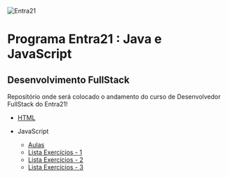![Entra21](https://cdn.sonicadigital.com.br/entra21/storage/header/257/original-61f8610472d4f.png)

# Programa Entra21 : Java e JavaScript 
## Desenvolvimento FullStack

Repositório onde será colocado o andamento do curso de Desenvolvedor FullStack do Entra21!

* [HTML](https://github.com/andrenp2/Entra21_Java_JavaScript_Angular/tree/main/HTML)

* JavaScript
  
    - [Aulas](https://github.com/andrenp2/Entra21_FullStack_Java_JS/tree/main/Entra21/JavaScript/Aulas/001%20-%20Introdução%20-%20JS)
    - [Lista Exercícios - 1](https://github.com/andrenp2/Entra21_Java_JavaScript_Angular/tree/main/JavaScript/listaExercicios01)
    - [Lista Exercícios - 2](https://github.com/andrenp2/Entra21_Java_JavaScript_Angular/tree/main/JavaScript/listaExercicios02)
    - [Lista Exercícios - 3](https://github.com/andrenp2/Entra21_Java_JavaScript_Angular/tree/main/JavaScript/listaExercicios03)
 
